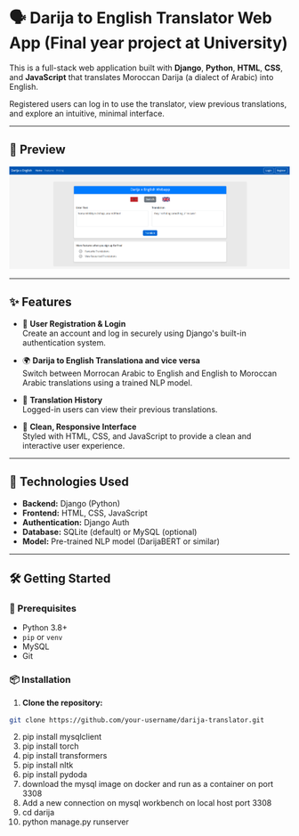 # 🗣️ Darija to English Translator Web App (Final year project at University)

This is a full-stack web application built with **Django**, **Python**, **HTML**, **CSS**, and **JavaScript** that translates Moroccan Darija (a dialect of Arabic) into English.

Registered users can log in to use the translator, view previous translations, and explore an intuitive, minimal interface.

---

## 📸 Preview

![Screenshot of the Darija to English Translator Web App](screenshot.png)

---

## ✨ Features

- 🔐 **User Registration & Login**  
  Create an account and log in securely using Django's built-in authentication system.

- 🌍 **Darija to English Translationa and vice versa**  
  Switch between Morrocan Arabic to English and English to Moroccan Arabic translations using a trained NLP model.

- 📜 **Translation History**  
  Logged-in users can view their previous translations.

- 🎨 **Clean, Responsive Interface**  
  Styled with HTML, CSS, and JavaScript to provide a clean and interactive user experience.

---

## 🚀 Technologies Used

- **Backend:** Django (Python)
- **Frontend:** HTML, CSS, JavaScript
- **Authentication:** Django Auth
- **Database:** SQLite (default) or MySQL (optional)
- **Model:** Pre-trained NLP model (DarijaBERT or similar)

---

## 🛠️ Getting Started

### 🔧 Prerequisites

- Python 3.8+
- `pip` or `venv`
- MySQL
- Git

### 📦 Installation

1. **Clone the repository:**

```bash
git clone https://github.com/your-username/darija-translator.git

```
2. pip install mysqlclient
3. pip install torch
4. pip install transformers
5. pip install nltk
6. pip install pydoda
7. download the mysql image on docker and run as a container on port 3308
8. Add a new connection on mysql workbench on local host port 3308
9. cd darija
10. python manage.py runserver
